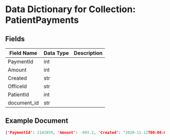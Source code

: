 # Data Dictionary for Collection: PatientPayments
## Fields
| Field Name | Data Type | Description |
|------------|-----------|-------------|
| PaymentId | int | |
| Amount | int | |
| Created | str | |
| OfficeId | str | |
| PatientId | int | |
| document_id | str | |

## Example Document
```json
{'PaymentId': 2142859, 'Amount': -993.2, 'Created': '2020-11-12T00:00:00Z', 'OfficeId': '17003948', 'PatientId': 17013, 'document_id': '0K25buZsX9CfYADWgCkV'}
```
